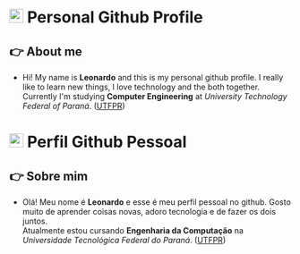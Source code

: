 # <img src="https://user-images.githubusercontent.com/41709940/176806899-4c5f27a7-77b6-4304-acea-b0ee509e7272.png" width="25px"> Personal Github Profile
## 👉 About me
- Hi! My name is **Leonardo** and this is my personal github profile. I really like to learn new things, I love technology and the both together. <br />
Currently I'm studying **Computer Engineering** at *University Technology Federal of Paraná*. ([UTFPR](https://portal.utfpr.edu.br/home))


# <img src="https://images.emojiterra.com/google/noto-emoji/v2.034/128px/1f1e7-1f1f7.png" width="25px"> Perfil Github Pessoal
## 👉 Sobre mim
- Olá! Meu nome é **Leonardo** e esse é meu perfil pessoal no github. Gosto muito de aprender coisas novas, adoro tecnologia e de fazer os dois juntos.<br />
Atualmente estou cursando **Engenharia da Computação** na *Universidade Tecnológica Federal do Paraná*. ([UTFPR](https://portal.utfpr.edu.br/home))
